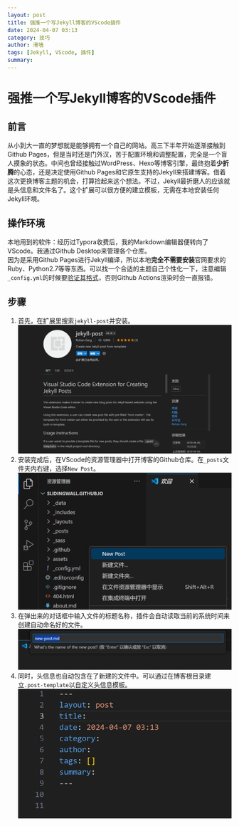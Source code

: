 ```yaml
---
layout: post
title: 强推一个写Jekyll博客的VScode插件
date: 2024-04-07 03:13
category: 技巧
author: 滑墙
tags: [Jekyll, VScode, 插件]
summary: 
---
```


# 强推一个写Jekyll博客的VScode插件

## 前言

从小到大一直的梦想就是能够拥有一个自己的网站。高三下半年开始逐渐接触到Github Pages，但是当时还是门外汉，苦于配置环境和调整配置，完全是一个盲人摸象的状态。中间也曾经接触过WordPress、Hexo等博客引擎，最终抱着**少折腾**的心态，还是决定使用Github Pages和它原生支持的Jekyll来搭建博客。借着这次更换博客主题的机会，打算捡起来这个想法。不过，Jekyll最折磨人的应该就是头信息和文件名了。这个扩展可以很方便的建立模板，无需在本地安装任何Jekyll环境。  

## 操作环境

 本地用到的软件：经历过Typora收费后，我的Markdown编辑器便转向了VScode。我通过Github Desktop来管理各个仓库。  
 因为是采用Github Pages进行Jekyll编译，所以本地**完全不需要安装**官网要求的Ruby、Python2.7等等东西。可以找一个合适的主题自己个性化一下，注意编辑`_config.yml`的时候要[验证其格式](https://codebeautify.org/yaml-validator)，否则Github Actions渲染时会一直报错。

 ## 步骤

 1. 首先，在扩展里搜索`jekyll-post`并安装。  
![](/assets/images/vscode-jekyll-1.png)
 2. 安装完成后，在VScode的资源管理器中打开博客的Github仓库。在`_posts`文件夹内右键，选择`New Post`。  
![](/assets/images/vscode-jekyll-2.png)
 3. 在弹出来的对话框中输入文件的标题名称，插件会自动读取当前的系统时间来创建自动命名好的文件。  
![](/assets/images/vscode-jekyll-3.png)
 4. 同时，头信息也自动包含在了新建的文件中。可以通过在博客根目录建立`.post-template`以自定义头信息模板。  
![](/assets/images/vscode-jekyll-4.png)
